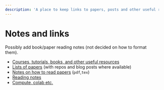 ```yaml
---
description: 'A place to keep links to papers, posts and other useful resources.'
---
```


# Notes and links

Possibly add book/paper reading notes \(not decided on how to format them\).

* [Courses, tutorials, books, and other useful resources](list-of-courses.md)
* [Lists of papers](things_to_read.md) \(with repos and blog posts where available\)
* [Notes on how to read papers](https://github.com/mshagirov/notes-and-links/tree/653f5a3fe6b671b033da60a622759393764de053/on_reading_papers/howtoreadapaper.pdf) \(`pdf`,`tex`\)
* [Reading notes](notes/reading_notes.md)
* [Compute, colab etc.](compute-notes.md)



